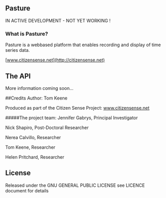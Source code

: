 ## Pasture 
IN ACTIVE DEVELOPMENT - NOT YET WORKING !

### What is Pasture? 
Pasture is a webbased platform that enables recording and display of time series data. 

[www.citizensense.net](http://citizensense.net)

## The API
More information coming soon...

##Credits
Author: Tom Keene 

Produced as part of the Citizen Sense Project: www.citizensense.net

#####The project team:
Jennifer Gabrys, Principal Investigator

Nick Shapiro, Post-Doctoral Researcher

Nerea Calvillo, Researcher

Tom Keene, Researcher

Helen Pritchard, Researcher

## License
Released under the GNU GENERAL PUBLIC LICENSE see LICENCE document for details

